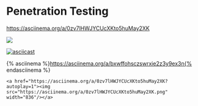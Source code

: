 # Penetration Testing

<script id="asciicast-n3JMWVBeWLbScobpjHGt2Gv1C" src="https://asciinema.org/a/n3JMWVBeWLbScobpjHGt2Gv1C.js" async></script>

https://asciinema.org/a/0zv7lHWJYCUcXKto5huMay2XK

<a href="https://asciinema.org/a/0zv7lHWJYCUcXKto5huMay2XK" target="_blank"><img src="https://asciinema.org/a/0zv7lHWJYCUcXKto5huMay2XK.svg" /></a>





[![asciicast](https://asciinema.org/a/0zv7lHWJYCUcXKto5huMay2XK.svg)](https://asciinema.org/a/0zv7lHWJYCUcXKto5huMay2XK)





{% asciinema %}https://asciinema.org/a/bxwffohsczswrxie2z3y9ex3n{% endasciinema %}



```http
<a href="https://asciinema.org/a/0zv7lHWJYCUcXKto5huMay2XK?autoplay=1"><img src="https://asciinema.org/a/0zv7lHWJYCUcXKto5huMay2XK.png" width="836"/></a>
```
